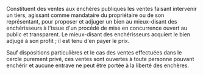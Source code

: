 Constituent des ventes aux enchères publiques les ventes faisant intervenir un tiers, agissant comme mandataire du propriétaire ou de son représentant, pour proposer et adjuger un bien au mieux-disant des enchérisseurs à l'issue d'un procédé de mise en concurrence ouvert au public et transparent. Le mieux-disant des enchérisseurs acquiert le bien adjugé à son profit ; il est tenu d'en payer le prix.


 Sauf dispositions particulières et le cas des ventes effectuées dans le cercle purement privé, ces ventes sont ouvertes à toute personne pouvant enchérir et aucune entrave ne peut être portée à la liberté des enchères. 


  
